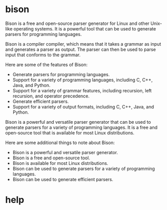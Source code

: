 # bison

Bison is a free and open-source parser generator for Linux and other Unix-like operating systems. It is a powerful tool that can be used to generate parsers for programming languages.

Bison is a compiler compiler, which means that it takes a grammar as input and generates a parser as output. The parser can then be used to parse input that conforms to the grammar.

Here are some of the features of Bison:

* Generate parsers for programming languages.
* Support for a variety of programming languages, including C, C++, Java, and Python.
* Support for a variety of grammar features, including recursion, left recursion, and operator precedence.
* Generate efficient parsers.
* Support for a variety of output formats, including C, C++, Java, and Python.

Bison is a powerful and versatile parser generator that can be used to generate parsers for a variety of programming languages. It is a free and open-source tool that is available for most Linux distributions.

Here are some additional things to note about Bison:

* Bison is a powerful and versatile parser generator.
* Bison is a free and open-source tool.
* Bison is available for most Linux distributions.
* Bison can be used to generate parsers for a variety of programming languages.
* Bison can be used to generate efficient parsers.




# help 

```

```
